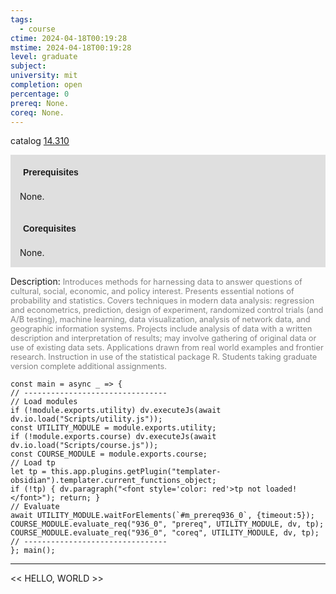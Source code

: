 ```yaml
---
tags:
  - course
ctime: 2024-04-18T00:19:28
mstime: 2024-04-18T00:19:28
level: graduate
subject: 
university: mit
completion: open
percentage: 0
prereq: None.
coreq: None.
---
```


catalog [14.310](http://student.mit.edu/catalog/m14a.html#14.310)

<span style="display: block; padding: 15px; background-color: rgb(100, 100, 100, 0.2);"><font id="m_prereq936_0" style="display: block; font-family: Arial, sans-serif; font-weight: bold; padding: 5px">Prerequisites</font><br><span id="prereq936_0">None.</span></span>
<span style="display: block; padding: 15px; background-color: rgb(100, 100, 100, 0.2);"><font id="m_coreq936_0" style="display: block; font-family: Arial, sans-serif; font-weight: bold; padding: 5px">Corequisites</font><br><span id="coreq936_0">None.</span></span>

<font style="">Description:</font>
<font style="color: grey; font-size: 0.8rem;">Introduces methods for harnessing data to answer questions of cultural, social, economic, and policy interest. Presents essential notions of probability and statistics. Covers techniques in modern data analysis: regression and econometrics, prediction, design of experiment, randomized control trials (and A/B testing), machine learning, data visualization, analysis of network data, and geographic information systems. Projects include analysis of data with a written description and interpretation of results; may involve gathering of original data or use of existing data sets. Applications drawn from real world examples and frontier research. Instruction in use of the statistical package R. Students taking graduate version complete additional assignments.</font>

```dataviewjs
const main = async _ => {
// --------------------------------
// Load modules
if (!module.exports.utility) dv.executeJs(await dv.io.load("Scripts/utility.js"));
const UTILITY_MODULE = module.exports.utility;
if (!module.exports.course) dv.executeJs(await dv.io.load("Scripts/course.js"));
const COURSE_MODULE = module.exports.course;
// Load tp
let tp = this.app.plugins.getPlugin("templater-obsidian").templater.current_functions_object;
if (!tp) { dv.paragraph("<font style='color: red'>tp not loaded!</font>"); return; }
// Evaluate
await UTILITY_MODULE.waitForElements(`#m_prereq936_0`, {timeout:5});
COURSE_MODULE.evaluate_req("936_0", "prereq", UTILITY_MODULE, dv, tp);
COURSE_MODULE.evaluate_req("936_0", "coreq", UTILITY_MODULE, dv, tp);
// --------------------------------
}; main();
```

---

<< HELLO, WORLD >>
